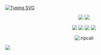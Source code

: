 <a href="https://git.io/typing-svg"><img src="https://readme-typing-svg.herokuapp.com?font=Poppins&duration=2000&pause=243&color=F7F7F7&center=true&vCenter=true&width=710&height=102&lines=hi+lol;im+a+developer+that+wont+change+the+world;%23freecali;feds+will+never+catch+me;cali+always+on+top;%3C33" alt="Typing SVG" /></a>



<p align="center">
  <a href="https://github.com/ripcali"><img src="https://img.shields.io/github/stars/ripcali?style=for-the-badge"></img></a>
  <a href="https://github.com/ripcali"><img src="https://komarev.com/ghpvc/?username=ripcali&style=for-the-badge"></img></a>
  
  
  </a>
</p>

<p align="center">
  <a href="https://github.com/ripcali"><img src="https://img.shields.io/badge/html5-%23E34F26.svg?style=for-the-badge&logo=html5&logoColor=white"></a>
  <a href="https://github.com/ripcali"><img src="https://img.shields.io/badge/css3-%231572B6.svg?style=for-the-badge&logo=css3&logoColor=white"></a>
  <a href="https://github.com/ripcali"><img src="https://img.shields.io/badge/JavaScript-323330?style=for-the-badge&logo=javascript&logoColor=F7DF1E"></a>
  <a href="https://count.getloli.com/get/@:ripcali"><img src="https://img.shields.io/badge/PHP-777BB4?style=for-the-badge&logo=php&logoColor=white"></a>

</p>



<p align="center"><img src="https://count.getloli.com/get/@:ripcali" alt=":ripcali" /></p>


<a href="https://github.com/ripcali"><img src="https://github-readme-stats.vercel.app/api?username=ripcali&bg_color=30,fff,000&title_color=fff&text_color=000"></img></a>

